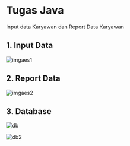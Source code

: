 # Tugas Java
Input data Karyawan dan Report Data Karyawan

## 1. Input Data

![imgaes1](https://user-images.githubusercontent.com/46918429/51655077-9d571f00-1fcd-11e9-81d3-2b3b7f5c82a2.JPG)


## 2. Report Data

![imgaes2](https://user-images.githubusercontent.com/46918429/51655134-d2637180-1fcd-11e9-9a27-a703ac610dd5.JPG)

## 3. Database

![db](https://user-images.githubusercontent.com/46918429/51655551-caa4cc80-1fcf-11e9-9200-f06fde0ff42a.JPG)

![db2](https://user-images.githubusercontent.com/46918429/51655567-d42e3480-1fcf-11e9-8555-a746a26364b0.JPG)




